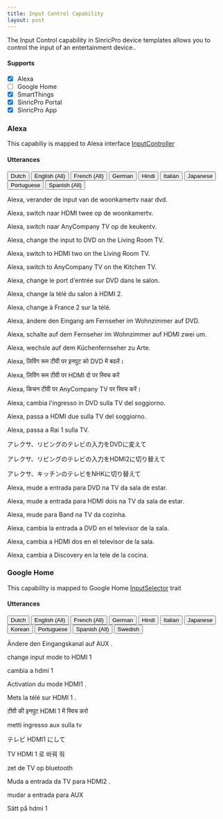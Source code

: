 ```yaml
---
title: Input Control Capability
layout: post
---
```


The Input Control capability in SinricPro device templates allows you to control the input of an entertainment device..

#### Supports
 - [x]  Alexa
 - [ ]  Google Home
 - [x]  SmartThings
 - [x]  SinricPro Portal
 - [x]  SinricPro App

### Alexa 

This capabiliy is mapped to Alexa interface [InputController](https://developer.amazon.com/en-US/docs/alexa/device-apis/alexa-inputcontroller.html)

#### Utterances

<!-- Alexa Language Tabs -->
<div class="tab">
  <button class="tablinks active" onclick="openLanguage(event, 'alexa-nl-NL')">Dutch</button>
  <button class="tablinks" onclick="openLanguage(event, 'alexa-en-US')">English (All)</button>
  <button class="tablinks" onclick="openLanguage(event, 'alexa-fr-FR')">French (All)</button>
  <button class="tablinks" onclick="openLanguage(event, 'alexa-de-DE')">German</button>  
  <button class="tablinks" onclick="openLanguage(event, 'alexa-hi-IN')">Hindi</button>
  <button class="tablinks" onclick="openLanguage(event, 'alexa-it-IT')">Italian</button>  
  <button class="tablinks" onclick="openLanguage(event, 'alexa-ja-JP')">Japanese</button>
  <button class="tablinks" onclick="openLanguage(event, 'alexa-pt-BR')">Portuguese</button>
  <button class="tablinks" onclick="openLanguage(event, 'alexa-es-ES')">Spanish (All)</button>
</div>

<div id="alexa-nl-NL" class="tabcontent" style="display: block;"> 
    <p>Alexa, verander de input van de woonkamertv naar dvd.</p>
    <p>Alexa, switch naar HDMI twee op de woonkamertv.</p>
    <p>Alexa, switch naar AnyCompany TV op de keukentv.</p>
</div>

<div id="alexa-en-US" class="tabcontent"> 
    <p>Alexa, change the input to DVD on the Living Room TV.</p> 
    <p>Alexa, switch to HDMI two on the Living Room TV.</p> 
    <p>Alexa, switch to AnyCompany TV on the Kitchen TV.</p> 
</div>

<div id="alexa-fr-FR" class="tabcontent"> 
    <p>Alexa, change le port d'entrée sur DVD dans le salon.</p>
    <p>Alexa, change la télé du salon à HDMI 2.</p>
    <p>Alexa, change à France 2 sur la télé.</p>
</div>

<div id="alexa-de-DE" class="tabcontent"> 
    <p>Alexa, ändere den Eingang am Fernseher im Wohnzimmer auf DVD.</p>
    <p>Alexa, schalte auf dem Fernseher im Wohnzimmer auf HDMI zwei um.</p>
    <p>Alexa, wechsle auf dem Küchenfernseher zu Arte.</p>
</div>
 
<div id="alexa-hi-IN" class="tabcontent"> 
    <p>Alexa, लिविंग रूम टीवी पर इनपुट को DVD में बदलें।</p>
    <p>Alexa, लिविंग रूम टीवी पर HDMI दो पर स्विच करें</p>
    <p>Alexa, किचन टीवी पर AnyCompany TV पर स्विच करें।</p>
</div>

<div id="alexa-it-IT" class="tabcontent"> 
    <p>Alexa, cambia l'ingresso in DVD sulla TV del soggiorno.</p>
    <p>Alexa, passa a HDMI due sulla TV del soggiorno.</p>
    <p>Alexa, passa a Rai 1 sulla TV.</p>
</div>

<div id="alexa-ja-JP" class="tabcontent"> 
    <p>アレクサ、リビングのテレビの入力をDVDに変えて</p>
    <p>アレクサ、リビングのテレビの入力をHDMI2に切り替えて</p>
    <p>アレクサ、キッチンのテレビをNHKに切り替えて</p>
</div>

<div id="alexa-pt-BR" class="tabcontent"> 
    <p>Alexa, mude a entrada para DVD na TV da sala de estar.</p>
    <p>Alexa, mude a entrada para HDMI dois na TV da sala de estar.</p>
    <p>Alexa, mude para Band na TV da cozinha.</p>
</div>

<div id="alexa-es-ES" class="tabcontent"> 
    <p>Alexa, cambia la entrada a DVD en el televisor de la sala.</p>
    <p>Alexa, cambia a HDMI dos en el televisor de la sala.</p>
    <p>Alexa, cambia a Discovery en la tele de la cocina.</p>
</div>

### Google Home

This capability is mapped to Google Home [InputSelector](https://developers.home.google.com/cloud-to-cloud/traits/inputselector) trait

#### Utterances

<!-- Google Home Language Tabs -->
<div class="tab">
  <button class="tablinks active" onclick="openLanguage(event, 'gh-nl-NL')">Dutch</button>
  <button class="tablinks" onclick="openLanguage(event, 'gh-en-US')">English (All)</button>
  <button class="tablinks" onclick="openLanguage(event, 'gh-fr-FR')">French (All)</button>
  <button class="tablinks" onclick="openLanguage(event, 'gh-de-DE')">German</button>  
  <button class="tablinks" onclick="openLanguage(event, 'gh-hi-IN')">Hindi</button>
  <button class="tablinks" onclick="openLanguage(event, 'gh-it-IT')">Italian</button>
  <button class="tablinks" onclick="openLanguage(event, 'gh-ja-JP')">Japanese</button>
  <button class="tablinks" onclick="openLanguage(event, 'gh-ko-KR')">Korean</button>
  <button class="tablinks" onclick="openLanguage(event, 'gh-pt-BR')">Portuguese</button>
  <button class="tablinks" onclick="openLanguage(event, 'gh-es-ES')">Spanish (All)</button>
  <button class="tablinks" onclick="openLanguage(event, 'gh-sv-SE')">Swedish</button>
</div>

<div id="gh-de-DE" class="tabcontent"> 
    <p>Ändere den Eingangskanal auf AUX .</p>
</div>

<div id="gh-en-US" class="tabcontent">
    <p>change input mode to HDMI 1</p>  
</div>

<div id="gh-es-ES" class="tabcontent">
    <p>cambia a hdmi 1</p>
</div>

<div id="gh-fr-FR" class="tabcontent">
    <p>Activation du mode HDMI1 .</p>
    <p>Mets la télé sur HDMI 1 .</p>
</div>

<div id="gh-hi-IN" class="tabcontent">
    <p>टीवी की इनपुट HDMI 1 में स्विच करो</p>
</div>

<div id="gh-it-IT" class="tabcontent">
    <p>metti ingresso aux sulla tv</p>
</div>

<div id="gh-ja-JP" class="tabcontent">
    <p>テレビ HDMI1 にして</p>
</div>

<div id="gh-ko-KR" class="tabcontent">
    <p>TV HDMI 1 로 바꿔 줘</p>
</div>

<div id="gh-nl-NL" class="tabcontent" style="display: block;">
    <p>zet de TV op bluetooth</p>
</div>

<div id="gh-pt-BR" class="tabcontent">
    <p>Muda a entrada da TV para HDMI2 .</p>
    <p>mudar a entrada para AUX</p>
</div>

<div id="gh-sv-SE" class="tabcontent">
    <p>Sätt på hdmi 1</p>
</div>
 